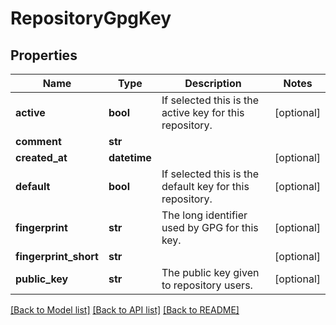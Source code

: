 # RepositoryGpgKey

## Properties
Name | Type | Description | Notes
------------ | ------------- | ------------- | -------------
**active** | **bool** | If selected this is the active key for this repository. | [optional] 
**comment** | **str** |  | 
**created_at** | **datetime** |  | [optional] 
**default** | **bool** | If selected this is the default key for this repository. | [optional] 
**fingerprint** | **str** | The long identifier used by GPG for this key. | [optional] 
**fingerprint_short** | **str** |  | [optional] 
**public_key** | **str** | The public key given to repository users. | [optional] 

[[Back to Model list]](../README.md#documentation-for-models) [[Back to API list]](../README.md#documentation-for-api-endpoints) [[Back to README]](../README.md)


